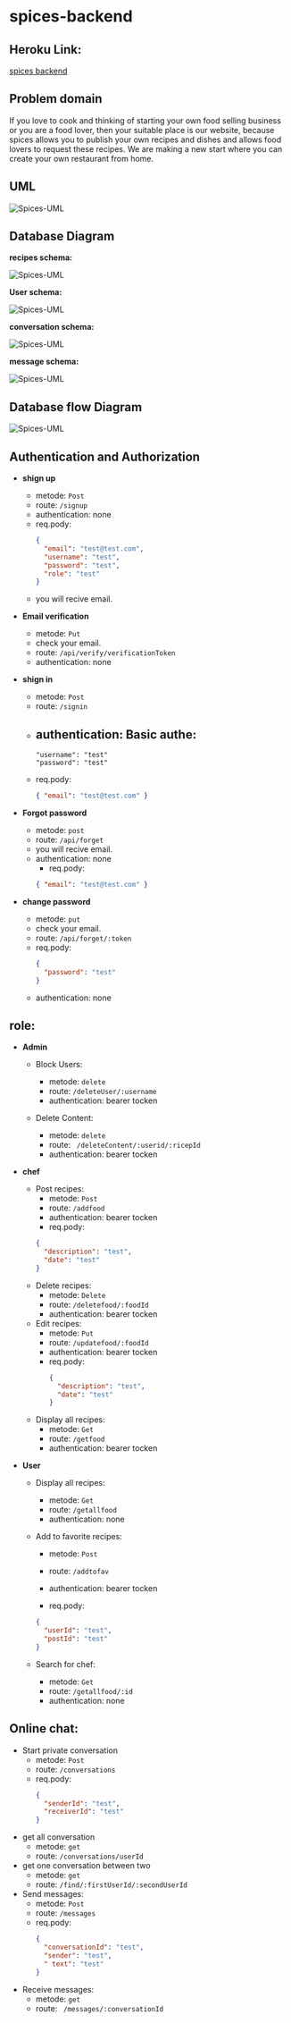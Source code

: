 # spices-backend

## Heroku Link:

[spices backend](https://spice-g4.herokuapp.com/)

## Problem domain

If you love to cook and thinking of starting your own food selling business or you are a food lover, then your suitable place is our website, because spices allows you to publish your own recipes and dishes and allows food lovers to request these recipes. We are making a new start where you can create your own restaurant from home.

## UML

![Spices-UML](./assets/Spices-UML.jpg)

## Database Diagram

**recipes schema:**

![Spices-UML](./assets/unnamed.png)

**User schema:**

![Spices-UML](<./assets/unnamed(1).png>)

**conversation schema:**

![Spices-UML](<./assets/unnamed(2).png>)

**message schema:**

![Spices-UML](<./assets/unnamed(3).png>)

## Database flow Diagram

![Spices-UML](./assets/schema.PNG)

## Authentication and Authorization

- **shign up**

  - metode: `Post`
  - route: `/signup `
  - authentication: none
  - req.pody:
    ```json
    {
      "email": "test@test.com",
      "username": "test",
      "password": "test",
      "role": "test"
    }
    ```
  - you will recive email.

- **Email verification**

  - metode: `Put`
  - check your email.
  - route: `/api/verify/verificationToken`
  - authentication: none

- **shign in**

  - metode: `Post`
  - route: `/signin `
  - ## authentication: Basic authe:
    ```
    "username": "test"
    "password": "test"
    ```
  - req.pody:
    ```json
    { "email": "test@test.com" }
    ```

- **Forgot password**

  - metode: `post`
  - route: `/api/forget`
  - you will recive email.
  - authentication: none
    - req.pody:
    ```json
    { "email": "test@test.com" }
    ```

- **change password**
  - metode: `put`
  - check your email.
  - route: `/api/forget/:token`
  - req.pody:
    ```json
    {
      "password": "test"
    }
    ```
  - authentication: none

## role:

- **Admin**

  - Block Users:

    - metode: `delete`
    - route: `/deleteUser/:username`
    - authentication: bearer tocken

  - Delete Content:
    - metode: `delete`
    - route: ` /deleteContent/:userid/:ricepId`
    - authentication: bearer tocken

- **chef**

  - Post recipes:
    - metode: `Post`
    - route: `/addfood`
    - authentication: bearer tocken
    - req.pody:
    ```json
    {
      "description": "test",
      "date": "test"
    }
    ```
  - Delete recipes:
    - metode: `Delete`
    - route: `/deletefood/:foodId`
    - authentication: bearer tocken
  - Edit recipes:
    - metode: `Put`
    - route: `/updatefood/:foodId`
    - authentication: bearer tocken
    - req.pody:
      ```json
      {
        "description": "test",
        "date": "test"
      }
      ```
  - Display all recipes:
    - metode: `Get`
    - route: `/getfood`
    - authentication: bearer tocken

- **User**

  - Display all recipes:
    - metode: `Get`
    - route: `/getallfood`
    - authentication: none
  - Add to favorite recipes:

    - metode: `Post`
    - route: `/addtofav`
    - authentication: bearer tocken

    - req.pody:

    ```json
    {
      "userId": "test",
      "postId": "test"
    }
    ```

  - Search for chef:
    - metode: `Get`
    - route: `/getallfood/:id `
    - authentication: none

## Online chat:

- Start private conversation
  - metode: `Post`
  - route: `/conversations `
  - req.pody:
    ```json
    {
      "senderId": "test",
      "receiverId": "test"
    }
    ```
- get all conversation
  - metode: `get`
  - route: `/conversations/userId `
- get one conversation between two
  - metode: `get`
  - route: `/find/:firstUserId/:secondUserId`
- Send messages:
  - metode: `Post`
  - route: `/messages`
  - req.pody:
    ```json
    {
      "conversationId": "test",
      "sender": "test",
      " text": "test"
    }
    ```
- Receive messages:
  - metode: `get`
  - route: ` /messages/:conversationId`
